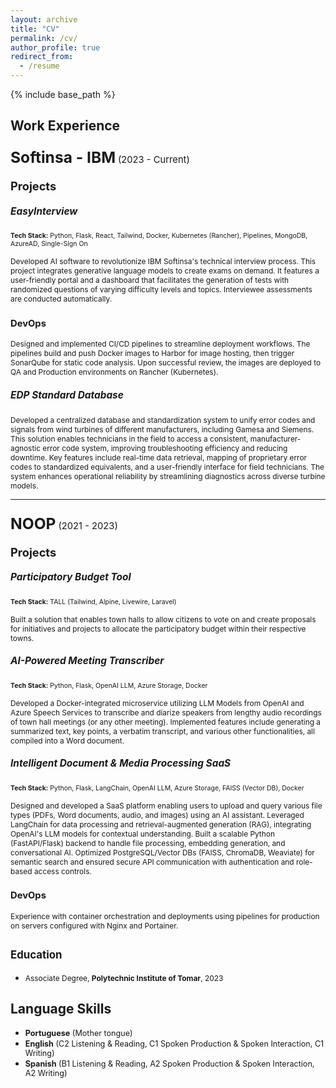 ```yaml
---
layout: archive
title: "CV"
permalink: /cv/
author_profile: true
redirect_from:
  - /resume
---
```


{% include base_path %} 

## Work Experience  
### <span style="font-size: 1.5em;">**Softinsa - IBM**</span> <span style="font-size: 0.9em; font-weight: normal;">(2023 - Current)</span>  

#### <span style="font-size: 1.3em;">Projects</span>  

##### <span style="font-size: 1.1em;">**EasyInterview**</span>  
<span style="font-size: 0.75em;"><strong>Tech Stack:</strong> Python, Flask, React, Tailwind, Docker, Kubernetes (Rancher), Pipelines, MongoDB, AzureAD, Single-Sign On</span>  

<span style="font-size: 0.85em;">
Developed AI software to revolutionize IBM Softinsa's technical interview process. This project integrates generative language models to create exams on demand. It features a user-friendly portal and a dashboard that facilitates the generation of tests with randomized questions of varying difficulty levels and topics. Interviewee assessments are conducted automatically.
</span>  

### <span style="font-size: 0.9em;">**DevOps**</span>
<span style="font-size: 0.85em;">
Designed and implemented CI/CD pipelines to streamline deployment workflows. The pipelines build and push Docker images to Harbor for image hosting, then trigger SonarQube for static code analysis. Upon successful review, the images are deployed to QA and Production environments on Rancher (Kubernetes).
</span>  

##### <span style="font-size: 1.1em;">**EDP Standard Database**</span>
<span style="font-size: 0.85em;">Developed a centralized database and standardization system to unify error codes and signals from wind turbines of different manufacturers, including Gamesa and Siemens. This solution enables technicians in the field to access a consistent, manufacturer-agnostic error code system, improving troubleshooting efficiency and reducing downtime. Key features include real-time data retrieval, mapping of proprietary error codes to standardized equivalents, and a user-friendly interface for field technicians. The system enhances operational reliability by streamlining diagnostics across diverse turbine models.</span>  

---

### <span style="font-size: 1.5em;">**NOOP**</span> <span style="font-size: 0.9em; font-weight: normal;">(2021 - 2023)</span>  

#### <span style="font-size: 1.3em;">Projects</span>

##### <span style="font-size: 1.1em;">**Participatory Budget Tool**</span>
<span style="font-size: 0.75em"><strong>Tech Stack:</strong> TALL (Tailwind, Alpine, Livewire, Laravel)</span>  

<span style="font-size: 0.85em;">
Built a solution that enables town halls to allow citizens to vote on and create proposals for initiatives and projects to allocate the participatory budget within their respective towns.
</span>  

##### <span style="font-size: 1.1em;">**AI-Powered Meeting Transcriber**</span>
<span style="font-size: 0.75em;"><strong>Tech Stack:</strong> Python, Flask, OpenAI LLM, Azure Storage, Docker</span>  

<span style="font-size: 0.85em;">
Developed a Docker-integrated microservice utilizing LLM Models from OpenAI and Azure Speech Services to transcribe and diarize speakers from lengthy audio recordings of town hall meetings (or any other meeting). Implemented features include generating a summarized text, key points, a verbatim transcript, and various other functionalities, all compiled into a Word document.
</span>  

##### <span style="font-size: 1.1em;">**Intelligent Document & Media Processing SaaS**</span>
<span style="font-size: 0.75em;"><strong>Tech Stack:</strong> Python, Flask, LangChain, OpenAI LLM, Azure Storage, FAISS (Vector DB), Docker</span>  

<span style="font-size: 0.85em;">
Designed and developed a SaaS platform enabling users to upload and query various file types (PDFs, Word documents, audio, and images) using an AI assistant. Leveraged LangChain for data processing and retrieval-augmented generation (RAG), integrating OpenAI's LLM models for contextual understanding. Built a scalable Python (FastAPI/Flask) backend to handle file processing, embedding generation, and conversational AI. Optimized PostgreSQL/Vector DBs (FAISS, ChromaDB, Weaviate) for semantic search and ensured secure API communication with authentication and role-based access controls.
</span>  

### <span style="font-size: 0.9em;">**DevOps**</span>
<span style="font-size: 0.85em;">
Experience with container orchestration and deployments using pipelines for production on servers configured with Nginx and Portainer.
</span>  

## <span style="font-size: 0.8em;">**Education**</span>
- <span style="font-size: 0.85em;">Associate Degree, **Polytechnic Institute of Tomar**, 2023<span>

## **Language Skills**  
- <span style="font-size: 0.9em;">**Portuguese** (Mother tongue)</span>  
- <span style="font-size: 0.9em;">**English** (C2 Listening & Reading, C1 Spoken Production & Spoken Interaction, C1 Writing)</span>
- <span style="font-size: 0.9em;">**Spanish** (B1 Listening & Reading, A2 Spoken Production & Spoken Interaction, A2 Writing)</span>

